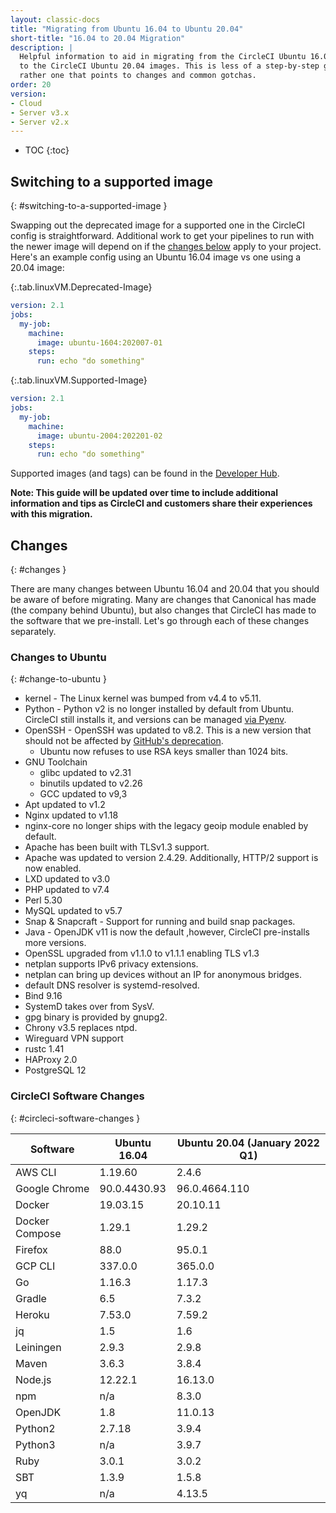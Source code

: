 ```yaml
---
layout: classic-docs
title: "Migrating from Ubuntu 16.04 to Ubuntu 20.04"
short-title: "16.04 to 20.04 Migration"
description: |
  Helpful information to aid in migrating from the CircleCI Ubuntu 16.04 images
  to the CircleCI Ubuntu 20.04 images. This is less of a step-by-step guide but
  rather one that points to changes and common gotchas.
order: 20
version:
- Cloud
- Server v3.x
- Server v2.x
---
```


* TOC
{:toc}

## Switching to a supported image
{: #switching-to-a-supported-image }

Swapping out the deprecated image for a supported one in the CircleCI config is straightforward.
Additional work to get your pipelines to run with the newer image will depend on if the [changes below](#changes) apply to your project.
Here's an example config using an Ubuntu 16.04 image vs one using a 20.04 image:

{:.tab.linuxVM.Deprecated-Image}
```yaml
version: 2.1
jobs:
  my-job:
    machine:
      image: ubuntu-1604:202007-01
    steps:
      run: echo "do something"
```

{:.tab.linuxVM.Supported-Image}
```yaml
version: 2.1
jobs:
  my-job:
    machine:
      image: ubuntu-2004:202201-02
    steps:
      run: echo "do something"
```

Supported images (and tags) can be found in the [Developer Hub](https://circleci.com/developer/images?imageType=machine).

**Note: This guide will be updated over time to include additional information and tips as CircleCI and customers share their experiences with this migration.**


## Changes
{: #changes }

There are many changes between Ubuntu 16.04 and 20.04 that you should be aware of before migrating.
Many are changes that Canonical has made (the company behind Ubuntu), but also changes that CircleCI has made to the software that we pre-install.
Let's go through each of these changes separately.

### Changes to Ubuntu
{: #change-to-ubuntu }

- kernel - The Linux kernel was bumped from v4.4 to v5.11.
- Python - Python v2 is no longer installed by default from Ubuntu. CircleCI still installs it, and versions can be managed [via Pyenv](https://github.com/pyenv/pyenv).
- OpenSSH - OpenSSH was updated to v8.2. This is a new version that should not be affected by [GitHub's deprecation](https://github.blog/2021-09-01-improving-git-protocol-security-github/).
  - Ubuntu now refuses to use RSA keys smaller than 1024 bits.
- GNU Toolchain
  - glibc updated to v2.31
  - binutils updated to v2.26
  - GCC updated to v9,3
- Apt updated to v1.2
- Nginx updated to v1.18
- nginx-core no longer ships with the legacy geoip module enabled by default.
- Apache has been built with TLSv1.3 support.
- Apache was updated to version 2.4.29. Additionally, HTTP/2 support is now enabled.
- LXD updated to v3.0
- PHP updated to v7.4
- Perl 5.30
- MySQL updated to v5.7
- Snap & Snapcraft - Support for running and build snap packages.
- Java - OpenJDK v11 is now the default ,however, CircleCI pre-installs more versions.
- OpenSSL upgraded from v1.1.0 to v1.1.1 enabling TLS v1.3
- netplan supports IPv6 privacy extensions.
- netplan can bring up devices without an IP for anonymous bridges.
- default DNS resolver is systemd-resolved.
- Bind 9.16
- SystemD takes over from SysV.
- gpg binary is provided by gnupg2.
- Chrony v3.5 replaces ntpd.
- Wireguard VPN support
- rustc 1.41
- HAProxy 2.0
- PostgreSQL 12

### CircleCI Software Changes
{: #circleci-software-changes }

| Software | Ubuntu 16.04 | Ubuntu 20.04 (January 2022 Q1) |
| --- | --- | --- |
| AWS CLI | 1.19.60 | 2.4.6 |
| Google Chrome | 90.0.4430.93 | 96.0.4664.110 |
| Docker | 19.03.15 | 20.10.11 |
| Docker Compose | 1.29.1 | 1.29.2 |
| Firefox | 88.0 | 95.0.1 |
| GCP CLI | 337.0.0 | 365.0.0 |
| Go | 1.16.3 | 1.17.3 |
| Gradle | 6.5 | 7.3.2 |
| Heroku | 7.53.0 | 7.59.2 |
| jq | 1.5 | 1.6 |
| Leiningen | 2.9.3 | 2.9.8 |
| Maven | 3.6.3 | 3.8.4 |
| Node.js | 12.22.1 | 16.13.0 |
| npm | n/a | 8.3.0 |
| OpenJDK | 1.8 | 11.0.13 |
| Python2 | 2.7.18 | 3.9.4 |
| Python3 | n/a | 3.9.7 |
| Ruby | 3.0.1 | 3.0.2 |
| SBT | 1.3.9 | 1.5.8 |
| yq | n/a | 4.13.5
